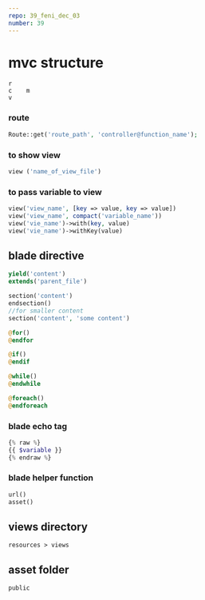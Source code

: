 ```yaml
---
repo: 39_feni_dec_03
number: 39 
---
```


# mvc structure 

~~~
r
c    m
v 
~~~

### route

~~~php
Route::get('route_path', 'controller@function_name');
~~~

### to show view 

~~~php
view ('name_of_view_file')
~~~

### to pass variable to view 

~~~php
view('view_name', [key => value, key => value])
view('view_name', compact('variable_name'))
view('vie_name')->with(key, value)
view('vie_name')->withKey(value)
~~~

## blade directive

~~~php
yield('content')
extends('parent_file')

section('content')
endsection()
//for smaller content
section('content', 'some content')

@for()
@endfor

@if()
@endif

@while()
@endwhile

@foreach()
@endforeach
~~~

### blade echo tag

~~~php
{% raw %}
{{ $variable }}
{% endraw %}
~~~

### blade helper function

~~~php
url()
asset()
~~~

## views directory

~~~
resources > views
~~~

## asset folder

~~~
public
~~~
















